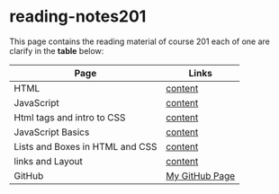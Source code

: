 # reading-notes201

This page contains the reading material of course 201 each of one are clarify in the **table** below:

| Page                            | Links                                                                            |
| ------------------------------- | -------------------------------------------------------------------------------- |
| HTML                            | [content](https://mohammed-khamees.github.io/reading-notes201/Html)              |
| JavaScript                      | [content](https://mohammed-khamees.github.io/reading-notes201/Js)                |
| Html tags and intro to CSS      | [content](https://mohammed-khamees.github.io/reading-notes201/StyleByHtmlAndCSS) |
| JavaScript Basics               | [content](https://mohammed-khamees.github.io/reading-notes201/JsBasics)          |
| Lists and Boxes in HTML and CSS | [content](https://mohammed-khamees.github.io/reading-notes201/ListsAndBoxs)      |
| links and Layout                | [content](https://mohammed-khamees.github.io/reading-notes201/LinksandLayout)    |
| GitHub                          | [My GitHub Page](https://github.com/mohammed-khamees)                            |
